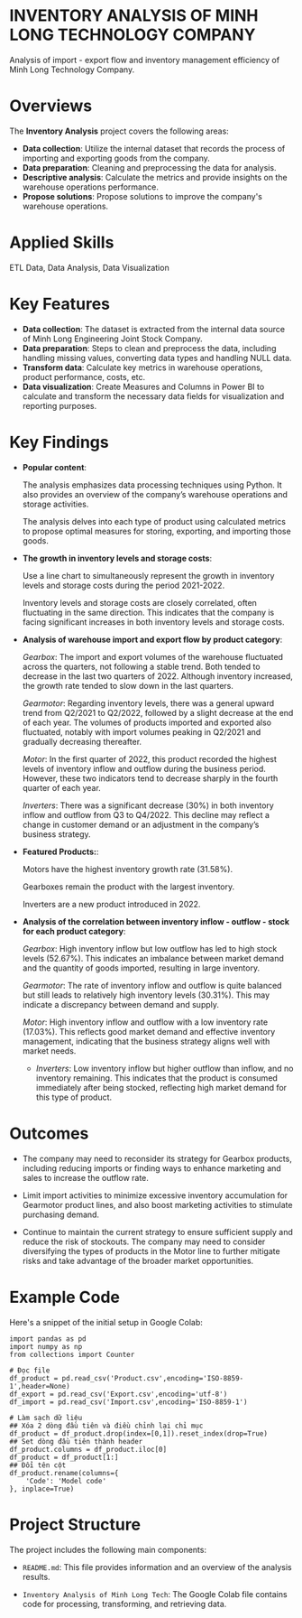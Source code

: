 # INVENTORY ANALYSIS OF MINH LONG TECHNOLOGY COMPANY
Analysis of import - export flow and inventory management efficiency of Minh Long Technology Company.
# Overviews
The **Inventory Analysis** project covers the following areas:

+ **Data collection**: Utilize the internal dataset that records the process of importing and exporting goods from the company.
+ **Data preparation**: Cleaning and preprocessing the data for analysis.
+ **Descriptive analysis**: Calculate the metrics and provide insights on the warehouse operations performance.
+ **Propose solutions**: Propose solutions to improve the company's warehouse operations.

# Applied Skills
ETL Data, Data Analysis, Data Visualization 

# Key Features

+ **Data collection**: The dataset is extracted from the internal data source of Minh Long Engineering Joint Stock Company.
+ **Data preparation**: Steps to clean and preprocess the data, including handling missing values, converting data types and handling NULL data.
+ **Transform data**: Calculate key metrics in warehouse operations, product performance, costs, etc.
+ **Data visualization**: Create Measures and Columns in Power BI to calculate and transform the necessary data fields for visualization and reporting purposes.
# Key Findings

+ **Popular content**:

  The analysis emphasizes data processing techniques using Python. It also provides an overview of the company’s warehouse operations and storage activities.

  The analysis delves into each type of product using calculated metrics to propose optimal measures for storing, exporting, and importing those goods.
+ **The growth in inventory levels and storage costs**:

  Use a line chart to simultaneously represent the growth in inventory levels and storage costs during the period 2021-2022.

  Inventory levels and storage costs are closely correlated, often fluctuating in the same direction. This indicates that the company is facing significant increases in both inventory levels and storage costs.
+ **Analysis of warehouse import and export flow by product category**:

  *Gearbox*: The import and export volumes of the warehouse fluctuated across the quarters, not       following a stable trend. Both tended to decrease in the last two quarters of 2022. Although inventory increased, the growth rate tended to slow down in the last quarters.
  
  *Gearmotor*: Regarding inventory levels, there was a general upward trend from Q2/2021 to Q2/2022, followed by a slight decrease at the end of each year. The volumes of products imported and exported also fluctuated, notably with import volumes peaking in Q2/2021 and gradually decreasing thereafter.
  
  *Motor*: In the first quarter of 2022, this product recorded the highest levels of inventory inflow and outflow during the business period. However, these two indicators tend to decrease sharply in the fourth quarter of each year.
  
  *Inverters*: There was a significant decrease (30%) in both inventory inflow and outflow from Q3 to Q4/2022. This decline may reflect a change in customer demand or an adjustment in the company’s business strategy.

+ **Featured Products:**:

  Motors have the highest inventory growth rate (31.58%).
  
  Gearboxes remain the product with the largest inventory.
  
  Inverters are a new product introduced in 2022.

+ **Analysis of the correlation between inventory inflow - outflow - stock for each product category**:

  *Gearbox*: High inventory inflow but low outflow has led to high stock levels (52.67%). This indicates an imbalance between market demand and the quantity of goods imported, resulting in large inventory.

  *Gearmotor*: The rate of inventory inflow and outflow is quite balanced but still leads to relatively high inventory levels (30.31%). This may indicate a discrepancy between demand and supply.

  *Motor*: High inventory inflow and outflow with a low inventory rate (17.03%). This reflects good market demand and effective inventory management, indicating that the business strategy aligns well with market needs.

  * *Inverters*: Low inventory inflow but higher outflow than inflow, and no inventory remaining. This indicates that the product is consumed immediately after being stocked, reflecting high market demand for this type of product.
# Outcomes

+ The company may need to reconsider its strategy for Gearbox products, including reducing imports or finding ways to enhance marketing and sales to increase the outflow rate.

+ Limit import activities to minimize excessive inventory accumulation for Gearmotor product lines, and also boost marketing activities to stimulate purchasing demand.

+ Continue to maintain the current strategy to ensure sufficient supply and reduce the risk of stockouts. The company may need to consider diversifying the types of products in the Motor line to further mitigate risks and take advantage of the broader market opportunities.

# Example Code

Here's a snippet of the initial setup in Google Colab:

```
import pandas as pd
import numpy as np
from collections import Counter

# Đọc file
df_product = pd.read_csv('Product.csv',encoding='ISO-8859-1',header=None)
df_export = pd.read_csv('Export.csv',encoding='utf-8')
df_import = pd.read_csv('Import.csv',encoding='ISO-8859-1')

# Làm sạch dữ liệu
## Xóa 2 dòng đầu tiên và điều chỉnh lại chỉ mục
df_product = df_product.drop(index=[0,1]).reset_index(drop=True)
## Set dòng đầu tiên thành header
df_product.columns = df_product.iloc[0]
df_product = df_product[1:]
## Đổi tên cột
df_product.rename(columns={
    'Code': 'Model code'
}, inplace=True)
```
# Project Structure

The project includes the following main components:

+ `README.md`: This file provides information and an overview of the analysis results.
  
+ `Inventory Analysis of Minh Long Tech`: The Google Colab file contains code for processing, transforming, and retrieving data.






